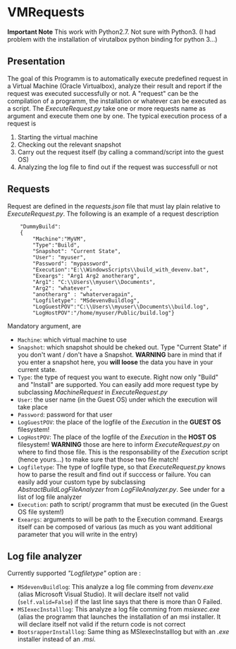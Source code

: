 # VMRequests 
**Important Note** This work with Python2.7. Not sure with Python3. (I had problem with the installation of virutalbox python binding for python 3...)
## Presentation
The goal of this Programm is to automatically execute predefined request in a Virtual Machine (Oracle Virtualbox), analyze their result and report if the request was executed successfully or not.
A "request" can be the compilation of a programm, the installation or whatever can be executed as a script.
The *ExecuteRequest.py* take one or more requests name as argument and execute them one by one. 
The typical execution process of a request is 
1. Starting the virtual machine 
2. Checking out the relevant snapshot 
3. Carry out the request itself (by calling a command/script into the guest OS)
4. Analyzing the log file to find out if the request was successfull or not 

## Requests
Request are defined in the *requests.json* file that must lay plain relative to *ExecuteRequest.py*. 
The following is an example of a request description 

```
    "DummyBuild":
	{
		"Machine":"MyVM",
		"Type":"Build",
		"Snapshot": "Current State",
		"User": "myuser",
		"Password": "mypassword",
		"Execution":"E:\\WindowsScripts\\build_with_devenv.bat",
		"Exeargs": "Arg1 Arg2 anotherarg",
		"Arg1": "C:\\Users\\myuser\\Documents",
		"Arg2": "whatever",
		"anotherarg" : "whaterveragain",
		"Logfiletype": "MSdevenvBuildlog",
		"LogGuestPOV":"C:\\Users\\myuser\\Documents\\build.log",
		"LogHostPOV":"/home/myuser/Public/build.log"}
```

		
		
Mandatory argument, are 
* `Machine`: which virtual machine to use
* `Snapshot`: which snapshot should be cheked out. Type "Current State" if you don't want / don't have a Snapshot. **WARNING** bare in mind that if you enter a snapshot here, you **will loose** the data you have in your current state.
* `Type`: the type of request you want to execute. Right now only "Build" and "Install" are supported. You can easily add more request type by subclassing *MachineRequest* in *ExecuteRequest.py*
* `User`: the user name (in the Guest OS) under which the execution will take place
* `Password`: password for that user
* `LogGuestPOV`: the place of the logfile of the *Execution* in the **GUEST OS** filesystem!
* `LogHostPOV`: The place of the logfile of the *Execution* in the **HOST OS** filesystem! **WARNING** those are here to inform *ExecuteRequest.py* on where to find those file. This is the responsability of the *Execution* script (hence yours...) to make sure that those two file match!
* `Logfiletype`: The type of logfile type, so that *ExecuteRequest.py* knows how to parse the result and find out if succcess or failure. You can easily add your custom type by subclassing *AbstractBuildLogFileAnalyzer* from *LogFileAnalyzer.py*. See under for a list of log file analyzer
* `Execution`: path to script/ programm that must be executed (in the Guest OS file system!) 
* `Exeargs`: arguments to will be path to the Execution command. Exeargs itself can be composed of various (as much as you want additional parameter that you will write in the entry)

## Log file analyzer 
Currently supported *"Logfiletype"* option are :
* `MSdevenvBuildlog`: This analyze a log file comming from *devenv.exe* (alias Microsoft Visual Studio). It will declare itself not valid (```self.valid=False```) if the last line says that there is more than 0 Failed.
* `MSIexecInstalllog`: This analyze a log file comming from *msiexec.exe* (alias the programm that launches the installation of an msi installer. It will declare itself not valid if the return code is not correct
* `BootsrapperInstalllog`: Same thing as MSIexecInstalllog but with an *.exe* installer instead of an *.msi*.


